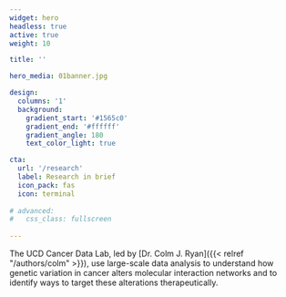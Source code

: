 ```yaml
---
widget: hero 
headless: true 
active: true
weight: 10

title: ''

hero_media: 01banner.jpg

design:
  columns: '1'
  background:
    gradient_start: '#1565c0'
    gradient_end: '#ffffff'
    gradient_angle: 180
    text_color_light: true

cta:
  url: '/research'
  label: Research in brief
  icon_pack: fas
  icon: terminal
  
# advanced:
#   css_class: fullscreen
  
---
```


The UCD Cancer Data Lab, led by [Dr. Colm J. Ryan]({{< relref "/authors/colm" >}}), use large-scale data analysis to understand how genetic variation in cancer alters molecular interaction networks and to identify ways to target these alterations therapeutically.  

<br>



